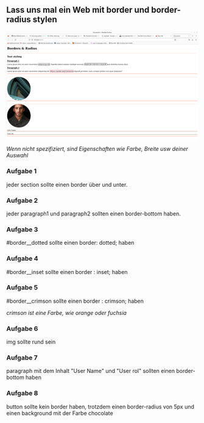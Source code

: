 ## Lass uns mal ein Web mit border und border-radius stylen
![border-radius-photo](/borders-radius.png)

*Wenn nicht spezifiziert, sind Eigenschaften wie Farbe, Breite usw deiner Auswahl*

### Aufgabe 1

jeder section sollte einen border über und unter.

### Aufgabe 2

jeder paragraph1 und paragraph2 sollten einen border-bottom haben. 

### Aufgabe 3

#border__dotted sollte einen border: dotted; haben

### Aufgabe 4

#border__inset sollte einen border : inset; haben

### Aufgabe 5 

#border__crimson sollte einen border : crimson; haben 

*crimson ist eine Farbe, wie orange oder fuchsia*

### Aufgabe 6

img sollte rund sein

### Aufgabe 7

paragraph mit dem Inhalt "User Name" und "User rol" sollten einen border-bottom haben

### Aufgabe 8

button sollte kein border haben, trotzdem einen border-radius von 5px und einen background mit der Farbe chocolate
